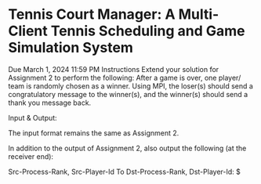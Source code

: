  # Tennis Court Manager: A Multi-Client Tennis Scheduling and Game Simulation System
Due March 1, 2024 11:59 PM
Instructions
Extend your solution for Assignment 2 to perform the following:
After a game is over, one player/ team is randomly chosen as a winner.
Using MPI, the loser(s) should send a congratulatory message to the winner(s), and the winner(s) should send a thank you message back.

Input & Output:

The input format remains the same as Assignment 2.

In addition to the output of Assignment 2, also output the following (at the receiver end):

Src-Process-Rank, Src-Player-Id To Dst-Process-Rank, Dst-Player-Id: $

